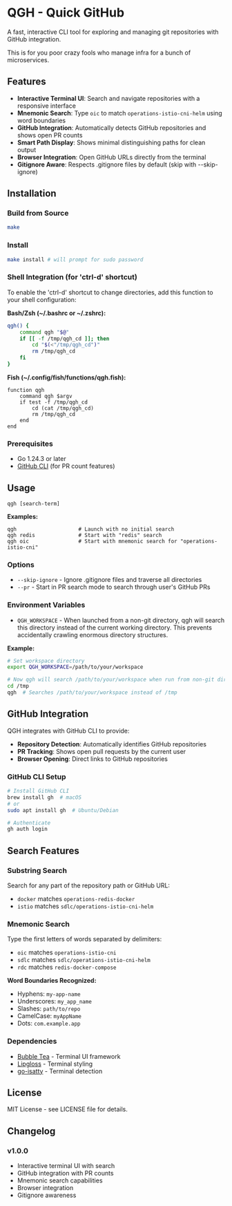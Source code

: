 # QGH - Quick GitHub

A fast, interactive CLI tool for exploring and managing git repositories with GitHub integration.

This is for you poor crazy fools who manage infra for a bunch of microservices.


## Features

- **Interactive Terminal UI**: Search and navigate repositories with a responsive interface
- **Mnemonic Search**: Type `oic` to match `operations-istio-cni-helm` using word boundaries
- **GitHub Integration**: Automatically detects GitHub repositories and shows open PR counts
- **Smart Path Display**: Shows minimal distinguishing paths for clean output
- **Browser Integration**: Open GitHub URLs directly from the terminal
- **Gitignore Aware**: Respects .gitignore files by default (skip with --skip-ignore)

## Installation

### Build from Source

```bash
make
```

### Install
```bash
make install # will prompt for sudo password
```

### Shell Integration (for 'ctrl-d' shortcut)

To enable the 'ctrl-d' shortcut to change directories, add this function to your shell configuration:

**Bash/Zsh (~/.bashrc or ~/.zshrc):**
```bash
qgh() {
    command qgh "$@"
    if [[ -f /tmp/qgh_cd ]]; then
        cd "$(<"/tmp/qgh_cd")"
        rm /tmp/qgh_cd
    fi
}
```

**Fish (~/.config/fish/functions/qgh.fish):**
```fish
function qgh
    command qgh $argv
    if test -f /tmp/qgh_cd
        cd (cat /tmp/qgh_cd)
        rm /tmp/qgh_cd
    end
end
```

### Prerequisites

- Go 1.24.3 or later
- [GitHub CLI](https://cli.github.com/) (for PR count features)

## Usage

```shell
qgh [search-term]
```

**Examples:**
```shell
qgh                    # Launch with no initial search
qgh redis              # Start with "redis" search
qgh oic                # Start with mnemonic search for "operations-istio-cni"
```

### Options

- `--skip-ignore` - Ignore .gitignore files and traverse all directories
- `--pr` - Start in PR search mode to search through user's GitHub PRs

### Environment Variables

- `QGH_WORKSPACE` - When launched from a non-git directory, qgh will search this directory instead of the current working directory. This prevents accidentally crawling enormous directory structures.

**Example:**
```bash
# Set workspace directory
export QGH_WORKSPACE=/path/to/your/workspace

# Now qgh will search /path/to/your/workspace when run from non-git directories
cd /tmp
qgh  # Searches /path/to/your/workspace instead of /tmp
```

## GitHub Integration

QGH integrates with GitHub CLI to provide:

- **Repository Detection**: Automatically identifies GitHub repositories
- **PR Tracking**: Shows open pull requests by the current user
- **Browser Opening**: Direct links to GitHub repositories

### GitHub CLI Setup

```bash
# Install GitHub CLI
brew install gh  # macOS
# or
sudo apt install gh  # Ubuntu/Debian

# Authenticate
gh auth login
```

## Search Features

### Substring Search
Search for any part of the repository path or GitHub URL:
- `docker` matches `operations-redis-docker`
- `istio` matches `sdlc/operations-istio-cni-helm`

### Mnemonic Search
Type the first letters of words separated by delimiters:
- `oic` matches `operations-istio-cni` 
- `sdlc` matches `sdlc/operations-istio-cni-helm`
- `rdc` matches `redis-docker-compose`

**Word Boundaries Recognized:**
- Hyphens: `my-app-name`
- Underscores: `my_app_name`
- Slashes: `path/to/repo`
- CamelCase: `myAppName`
- Dots: `com.example.app`

### Dependencies

- [Bubble Tea](https://github.com/charmbracelet/bubbletea) - Terminal UI framework
- [Lipgloss](https://github.com/charmbracelet/lipgloss) - Terminal styling
- [go-isatty](https://github.com/mattn/go-isatty) - Terminal detection

## License

MIT License - see LICENSE file for details.

## Changelog

### v1.0.0
- Interactive terminal UI with search
- GitHub integration with PR counts
- Mnemonic search capabilities
- Browser integration
- Gitignore awareness
